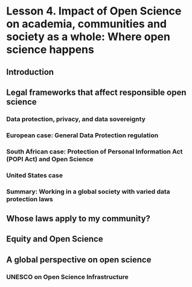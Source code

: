# Lesson 4. Impact of Open Science on academia, communities and society as a whole: Where open science happens

## Introduction

## Legal frameworks that affect responsible open science

### Data protection, privacy, and data sovereignty

### European case: General Data Protection regulation

### South African case: Protection of Personal Information Act (POPI Act) and Open Science

### United States case

### Summary: Working in a global society with varied data protection laws

## Whose laws apply to my community?

## Equity and Open Science

## A global perspective on open science

### UNESCO on Open Science Infrastructure
